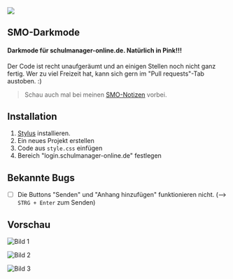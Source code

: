 <a href="https://discord.gg/unfBEn32QE">
<img src="https://img.shields.io/badge/Discord-Gaudi%20Land-blue?style=flat-square&logo=discord&color=5865F2&logoColor=5865F2&labelColor=23272A">
</a>

## SMO-Darkmode
#### Darkmode für schulmanager-online.de. Natürlich in Pink!!!

Der Code ist recht unaufgeräumt und an einigen Stellen noch nicht ganz fertig. Wer zu viel Freizeit hat, kann sich gern im "Pull requests"-Tab austoben. :)

> Schau auch mal bei meinen [SMO-Notizen](https://github.com/iZer000/SMO-Notizen) vorbei.

## Installation
1. [Stylus](https://github.com/openstyles/stylus) installieren.
2. Ein neues Projekt erstellen
3. Code aus `style.css` einfügen
4. Bereich "login.schulmanager-online.de" festlegen


## Bekannte Bugs
- [ ] Die Buttons "Senden" und "Anhang hinzufügen" funktionieren nicht. (--> `STRG + Enter` zum Senden)

## Vorschau
![Bild 1](https://user-images.githubusercontent.com/77457719/161331952-0badd126-f613-4d23-9b75-ee4c6399c268.png)


![Bild 2](https://user-images.githubusercontent.com/77457719/161331960-37954ed7-d24d-4702-950a-96796177fbff.png)


![Bild 3](https://user-images.githubusercontent.com/77457719/161331972-11ac8d00-a3e8-4c80-9c63-e85a04dc6a41.png)
